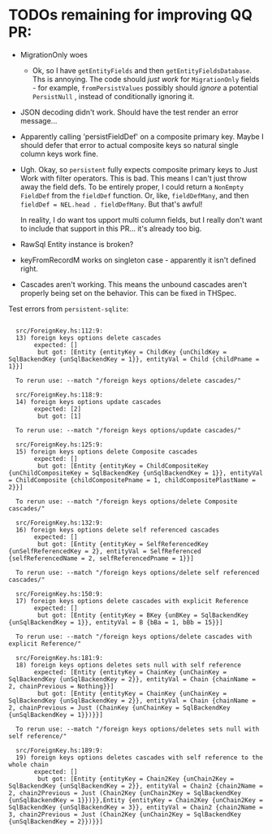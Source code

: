 # TODOs remaining for improving QQ PR:

* MigrationOnly woes
    * Ok, so I have `getEntityFields` and then `getEntityFieldsDatabase`. Ths is
      annoying. The code should *just work* for `MigrationOnly` fields - for
      example, `fromPersistValues` possibly should *ignore* a potential
      `PersistNull` , instead of conditionally ignoring it.
* JSON decoding didn't work. Should have the test render an error message...
* Apparently calling 'persistFieldDef' on a composite primary key. Maybe I
  should defer that error to actual composite keys so natural single column keys
  work fine.
* Ugh. Okay, so `persistent` fully expects composite primary keys to Just Work
  with filter operators. This is bad. This means I can't just throw away the
  field defs. To be entirely proper, I could return a `NonEmpty FieldDef` from
  the `fieldDef` function. Or, like, `fieldDefMany`, and then `fieldDef =
  NEL.head . fieldDefMany`. But that's awful!

  In reality, I do want tos upport multi column fields, but I really don't want
  to include that support in this PR... it's already too big.
* RawSql Entity instance is broken?
* keyFromRecordM works on singleton case - apparently it isn't defined right.
* Cascades aren't working. This means the unbound cascades aren't properly being
  set on the behavior. This can be fixed in THSpec.

Test errors from `persistent-sqlite`:

```

  src/ForeignKey.hs:112:9:
  13) foreign keys options delete cascades
       expected: []
        but got: [Entity {entityKey = ChildKey {unChildKey = SqlBackendKey {unSqlBackendKey = 1}}, entityVal = Child {childPname = 1}}]

  To rerun use: --match "/foreign keys options/delete cascades/"

  src/ForeignKey.hs:118:9:
  14) foreign keys options update cascades
       expected: [2]
        but got: [1]

  To rerun use: --match "/foreign keys options/update cascades/"

  src/ForeignKey.hs:125:9:
  15) foreign keys options delete Composite cascades
       expected: []
        but got: [Entity {entityKey = ChildCompositeKey {unChildCompositeKey = SqlBackendKey {unSqlBackendKey = 1}}, entityVal = ChildComposite {childCompositePname = 1, childCompositePlastName = 2}}]

  To rerun use: --match "/foreign keys options/delete Composite cascades/"

  src/ForeignKey.hs:132:9:
  16) foreign keys options delete self referenced cascades
       expected: []
        but got: [Entity {entityKey = SelfReferencedKey {unSelfReferencedKey = 2}, entityVal = SelfReferenced {selfReferencedName = 2, selfReferencedPname = 1}}]

  To rerun use: --match "/foreign keys options/delete self referenced cascades/"

  src/ForeignKey.hs:150:9:
  17) foreign keys options delete cascades with explicit Reference
       expected: []
        but got: [Entity {entityKey = BKey {unBKey = SqlBackendKey {unSqlBackendKey = 1}}, entityVal = B {bBa = 1, bBb = 15}}]

  To rerun use: --match "/foreign keys options/delete cascades with explicit Reference/"

  src/ForeignKey.hs:181:9:
  18) foreign keys options deletes sets null with self reference
       expected: [Entity {entityKey = ChainKey {unChainKey = SqlBackendKey {unSqlBackendKey = 2}}, entityVal = Chain {chainName = 2, chainPrevious = Nothing}}]
        but got: [Entity {entityKey = ChainKey {unChainKey = SqlBackendKey {unSqlBackendKey = 2}}, entityVal = Chain {chainName = 2, chainPrevious = Just (ChainKey {unChainKey = SqlBackendKey {unSqlBackendKey = 1}})}}]

  To rerun use: --match "/foreign keys options/deletes sets null with self reference/"

  src/ForeignKey.hs:189:9:
  19) foreign keys options deletes cascades with self reference to the whole chain
       expected: []
        but got: [Entity {entityKey = Chain2Key {unChain2Key = SqlBackendKey {unSqlBackendKey = 2}}, entityVal = Chain2 {chain2Name = 2, chain2Previous = Just (Chain2Key {unChain2Key = SqlBackendKey {unSqlBackendKey = 1}})}},Entity {entityKey = Chain2Key {unChain2Key = SqlBackendKey {unSqlBackendKey = 3}}, entityVal = Chain2 {chain2Name = 3, chain2Previous = Just (Chain2Key {unChain2Key = SqlBackendKey {unSqlBackendKey = 2}})}}]
```

